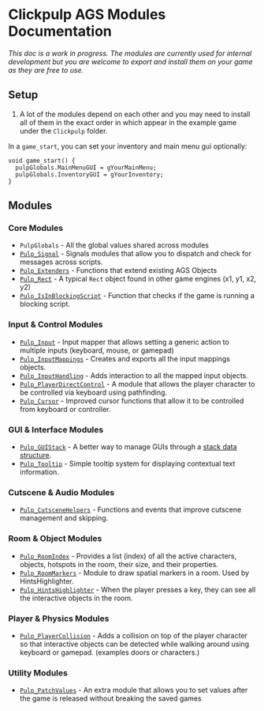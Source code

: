 # Clickpulp AGS Modules Documentation

*This doc is a work in progress. The modules are currently used for internal development but you are welcome to export and install them on your game as they are free to use.*

## Setup

1. A lot of the modules depend on each other and you may need to install all of them in the exact order in which appear in the example game under the `Clickpulp` folder.

In a `game_start`, you can set your inventory and main menu gui optionally:

```agsscript
void game_start() {
  pulpGlobals.MainMenuGUI = gYourMainMenu;
  pulpGlobals.InventoryGUI = gYourInventory;
}
```

## Modules

### Core Modules

* `PulpGlobals` - All the global values shared across modules
* [`Pulp_Signal`](./signal.md) - Signals modules that allow you to dispatch and check for messages across scripts.
* [`Pulp_Extenders`](./extenders.md) - Functions that extend existing AGS Objects
* [`Pulp_Rect`](./rect.md) - A typical `Rect` object found in other game engines (x1, y1, x2, y2)
* [`Pulp_IsInBlockingScript`](./isinblockingscript.md) - Function that checks if the game is running a blocking script.

### Input & Control Modules

* [`Pulp_Input`](./input.md) - Input mapper that allows setting a generic action to multiple inputs (keyboard, mouse, or gamepad)
* [`Pulp_InputMappings`](./inputmappings.md) - Creates and exports all the input mappings objects.
* [`Pulp_InputHandling`](./inputhandling.md) - Adds interaction to all the mapped input objects.
* [`Pulp_PlayerDirectControl`](./playerdirectcontrol.md) - A module that allows the player character to be controlled via keyboard using pathfinding.
* [`Pulp_Cursor`](./cursor.md) - Improved cursor functions that allow it to be controlled from keyboard or controller.

### GUI & Interface Modules

* [`Pulp_GUIStack`](./guistack.md) - A better way to manage GUIs through a [stack data structure](https://www.thedshandbook.com/stacks/).
* [`Pulp_Tooltip`](./tooltip.md) - Simple tooltip system for displaying contextual text information.

### Cutscene & Audio Modules

* [`Pulp_CutsceneHelpers`](./cutscenehelpers.md) - Functions and events that improve cutscene management and skipping.

### Room & Object Modules

* [`Pulp_RoomIndex`](./roomindex.md) - Provides a list (index) of all the active characters, objects, hotspots in the room, their size, and their properties.
* [`Pulp_RoomMarkers`](./roommarkers.md) - Module to draw spatial markers in a room. Used by HintsHighlighter.
* [`Pulp_HintsHighlighter`](./hintshighlighter.md) - When the player presses a key, they can see all the interactive objects in the room.

### Player & Physics Modules

* [`Pulp_PlayerCollision`](./playercollision.md) - Adds a collision on top of the player character so that interactive objects can be detected while walking around using keyboard or gamepad. (examples doors or characters.)

### Utility Modules

* [`Pulp_PatchValues`](./patchvalues.md) - An extra module that allows you to set values after the game is released without breaking the saved games
